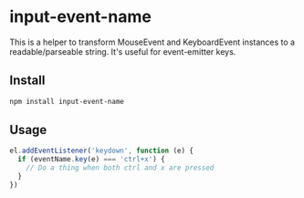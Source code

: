 # input-event-name

This is a helper to transform MouseEvent and KeyboardEvent instances to a readable/parseable string. It's useful for event-emitter keys.

## Install

```sh
npm install input-event-name
```

## Usage

```js
el.addEventListener('keydown', function (e) {
  if (eventName.key(e) === 'ctrl+x') {
    // Do a thing when both ctrl and x are pressed
  }
})
```
